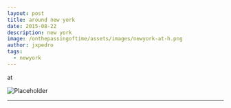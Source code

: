 ```yaml
---
layout: post
title: around new york
date: 2015-08-22
description: new york
image: /onthepassingoftime/assets/images/newyork-at-h.png
author: jxpedro
tags: 
  - newyork
---
```

<p >at</p>

![Placeholder](/onthepassingoftime/assets/images/newyork-at.png)

<p></p>

<hr/>
